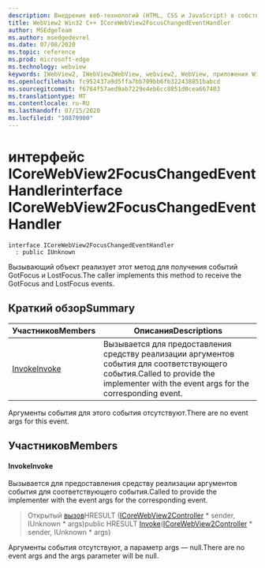 ```yaml
---
description: Внедрение веб-технологий (HTML, CSS и JavaScript) в собственные приложения с помощью элемента управления Microsoft Edge WebView2
title: WebView2 Win32 C++ ICoreWebView2FocusChangedEventHandler
author: MSEdgeTeam
ms.author: msedgedevrel
ms.date: 07/08/2020
ms.topic: reference
ms.prod: microsoft-edge
ms.technology: webview
keywords: IWebView2, IWebView2WebView, webview2, WebView, приложения Win32, Win32, EDGE, ICoreWebView2, ICoreWebView2Controller, управление браузером, EDGE HTML, ICoreWebView2FocusChangedEventHandler
ms.openlocfilehash: fc952437a9d5ffa7bb709bb6fb322438851babcd
ms.sourcegitcommit: f6764f57aed9ab7229e4eb6cc8851d0cea667403
ms.translationtype: MT
ms.contentlocale: ru-RU
ms.lasthandoff: 07/15/2020
ms.locfileid: "10879900"
---
```

# <span data-ttu-id="8b4ed-104">интерфейс ICoreWebView2FocusChangedEventHandler</span><span class="sxs-lookup"><span data-stu-id="8b4ed-104">interface ICoreWebView2FocusChangedEventHandler</span></span> 

```
interface ICoreWebView2FocusChangedEventHandler
  : public IUnknown
```

<span data-ttu-id="8b4ed-105">Вызывающий объект реализует этот метод для получения событий GotFocus и LostFocus.</span><span class="sxs-lookup"><span data-stu-id="8b4ed-105">The caller implements this method to receive the GotFocus and LostFocus events.</span></span>

## <span data-ttu-id="8b4ed-106">Краткий обзор</span><span class="sxs-lookup"><span data-stu-id="8b4ed-106">Summary</span></span>

 <span data-ttu-id="8b4ed-107">Участников</span><span class="sxs-lookup"><span data-stu-id="8b4ed-107">Members</span></span>                        | <span data-ttu-id="8b4ed-108">Описания</span><span class="sxs-lookup"><span data-stu-id="8b4ed-108">Descriptions</span></span>
--------------------------------|---------------------------------------------
[<span data-ttu-id="8b4ed-109">Invoke</span><span class="sxs-lookup"><span data-stu-id="8b4ed-109">Invoke</span></span>](#invoke) | <span data-ttu-id="8b4ed-110">Вызывается для предоставления средству реализации аргументов события для соответствующего события.</span><span class="sxs-lookup"><span data-stu-id="8b4ed-110">Called to provide the implementer with the event args for the corresponding event.</span></span>

<span data-ttu-id="8b4ed-111">Аргументы события для этого события отсутствуют.</span><span class="sxs-lookup"><span data-stu-id="8b4ed-111">There are no event args for this event.</span></span>

## <span data-ttu-id="8b4ed-112">Участников</span><span class="sxs-lookup"><span data-stu-id="8b4ed-112">Members</span></span>

#### <span data-ttu-id="8b4ed-113">Invoke</span><span class="sxs-lookup"><span data-stu-id="8b4ed-113">Invoke</span></span> 

<span data-ttu-id="8b4ed-114">Вызывается для предоставления средству реализации аргументов события для соответствующего события.</span><span class="sxs-lookup"><span data-stu-id="8b4ed-114">Called to provide the implementer with the event args for the corresponding event.</span></span>

> <span data-ttu-id="8b4ed-115">Открытый [вызов](#invoke)HRESULT ([ICoreWebView2Controller](icorewebview2controller.md) \* sender, IUnknown \* args)</span><span class="sxs-lookup"><span data-stu-id="8b4ed-115">public HRESULT [Invoke](#invoke)([ICoreWebView2Controller](icorewebview2controller.md) \* sender, IUnknown \* args)</span></span>

<span data-ttu-id="8b4ed-116">Аргументы события отсутствуют, а параметр args — null.</span><span class="sxs-lookup"><span data-stu-id="8b4ed-116">There are no event args and the args parameter will be null.</span></span>

